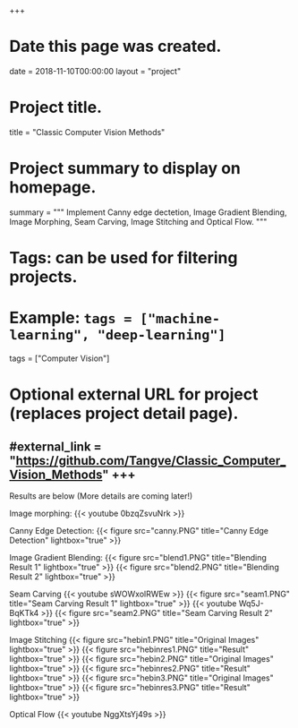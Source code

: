 +++
# Date this page was created.
date = 2018-11-10T00:00:00
layout = "project"

# Project title.
title = "Classic Computer Vision Methods"

# Project summary to display on homepage.
summary = """
Implement Canny edge dectetion, Image Gradient Blending, Image Morphing, Seam Carving, Image Stitching and Optical Flow.
 """

# Tags: can be used for filtering projects.
# Example: `tags = ["machine-learning", "deep-learning"]`
tags = ["Computer Vision"]

# Optional external URL for project (replaces project detail page).
#external_link = "https://github.com/Tangve/Classic_Computer_Vision_Methods"
+++
---
Results are below (More details are coming later!)<br>

Image morphing:
{{< youtube 0bzqZsvuNrk >}}

Canny Edge Detection:
{{< figure src="canny.PNG" title="Canny Edge Detection" lightbox="true" >}}

Image Gradient Blending:
{{< figure src="blend1.PNG" title="Blending Result 1" lightbox="true" >}}
{{< figure src="blend2.PNG" title="Blending Result 2" lightbox="true" >}}

Seam Carving
{{< youtube sWOWxolRWEw >}}
{{< figure src="seam1.PNG" title="Seam Carving Result 1" lightbox="true" >}}
{{< youtube Wq5J-BqKTk4 >}}
{{< figure src="seam2.PNG" title="Seam Carving Result 2" lightbox="true" >}}

Image Stitching
{{< figure src="hebin1.PNG" title="Original Images" lightbox="true" >}}
{{< figure src="hebinres1.PNG" title="Result" lightbox="true" >}}
{{< figure src="hebin2.PNG" title="Original Images" lightbox="true" >}}
{{< figure src="hebinres2.PNG" title="Result" lightbox="true" >}}
{{< figure src="hebin3.PNG" title="Original Images" lightbox="true" >}}
{{< figure src="hebinres3.PNG" title="Result" lightbox="true" >}}

Optical Flow
{{< youtube NggXtsYj49s >}}

